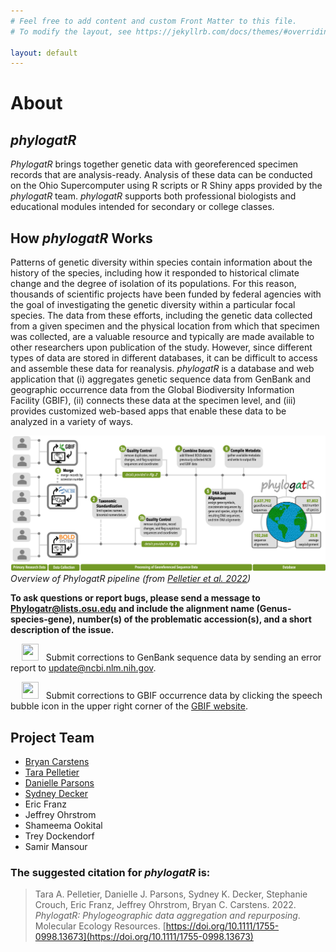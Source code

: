 ```yaml
---
# Feel free to add content and custom Front Matter to this file.
# To modify the layout, see https://jekyllrb.com/docs/themes/#overriding-theme-defaults

layout: default
---
```


# About

## *phylogatR*

*PhylogatR* brings together genetic data with georeferenced specimen records that are analysis-ready. Analysis of these data can be conducted on the Ohio Supercomputer using R scripts or R Shiny apps provided by the *phylogatR* team. *phylogatR* supports both professional biologists and educational modules intended for secondary or college classes.

## How *phylogatR* Works

Patterns of genetic diversity within species contain information about the history of the species, including how it responded to historical climate change and the degree of isolation of its populations. For this reason, thousands of scientific projects have been funded by federal agencies with the goal of investigating the genetic diversity within a particular focal species. The data from these efforts, including the genetic data collected from a given specimen and the physical location from which that specimen was collected, are a valuable resource and typically are made available to other researchers upon publication of the study. However, since different types of data are stored in different databases, it can be difficult to access and assemble these data for reanalysis. *phylogatR* is a database and web application that (i) aggregates genetic sequence data from GenBank and geographic occurrence data from the Global Biodiversity Information Facility (GBIF), (ii) connects these data at the specimen level, and (iii) provides customized web-based apps that enable these data to be analyzed in a variety of ways.

![pipeline](/assets/images/pipeline.jpg)
*Overview of PhylogatR pipeline (from [Pelletier et al. 2022](https://doi.org/10.1111/1755-0998.13673))*

**To ask questions or report bugs, please send a message to [Phylogatr@lists.osu.edu](mailto:Phylogatr@lists.osu.edu) and include the alignment name (Genus-species-gene), number(s) of the  problematic accession(s), and a short description of the issue.**

&emsp; <img src="https://raw.githubusercontent.com/FortAwesome/Font-Awesome/6.x/svgs/solid/dna.svg" width="27" height="27"> &nbsp; Submit corrections to GenBank sequence data by sending an error report to [update@ncbi.nlm.nih.gov](update@ncbi.nlm.nih.gov).

&emsp; <img src="https://raw.githubusercontent.com/FortAwesome/Font-Awesome/6.x/svgs/solid/earth-americas.svg" width="27" height="27"> &nbsp; Submit corrections to GBIF occurrence data by clicking the speech bubble icon in the upper right corner of the [GBIF website](https://www.gbif.org).

## Project Team

- [Bryan Carstens](https://carstenslab.osu.edu/index.html)
- [Tara Pelletier](https://sites.google.com/site/taraapelletier/)
- [Danielle Parsons](https://www.daniellejparsons.com)
- [Sydney Decker](https://skdecker.wixsite.com/home/)
- Eric Franz
- Jeffrey Ohrstrom
- Shameema Ookital
- Trey Dockendorf
- Samir Mansour

### The suggested citation for *phylogatR* is:
>Tara A. Pelletier, Danielle J. Parsons, Sydney K. Decker, Stephanie Crouch, Eric Franz, Jeffrey Ohrstrom, Bryan C. Carstens. 2022. *PhylogatR: Phylogeographic data aggregation and repurposing*. Molecular Ecology Resources. [https://doi.org/10.1111/1755-0998.13673](https://doi.org/10.1111/1755-0998.13673)
